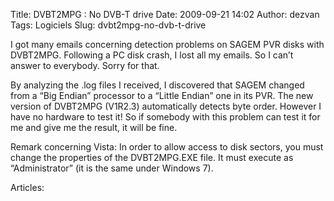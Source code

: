 Title: DVBT2MPG : No DVB-T drive
Date: 2009-09-21 14:02
Author: dezvan
Tags: Logiciels
Slug: dvbt2mpg-no-dvb-t-drive

I got many emails concerning detection problems on SAGEM PVR disks with
DVBT2MPG. Following a PC disk crash, I lost all my emails. So I can’t
answer to everybody. Sorry for that.  

By analyzing the .log files I received, I discovered that SAGEM changed
from a “Big Endian” processor to a “Little Endian” one in its PVR. The
new version of DVBT2MPG (V1R2.3) automatically detects byte order.
However I have no hardware to test it! So if somebody with this problem
can test it for me and give me the result, it will be fine.  

Remark concerning Vista: In order to allow access to disk sectors, you
must change the properties of the DVBT2MPG.EXE file. It must execute as
“Administrator” (it is the same under Windows 7).

Articles: 

